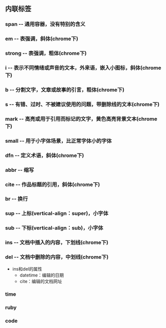 ## 内联标签

### span -- 通用容器，没有特别的含义

### em -- 表强调，斜体\(chrome下\)

### strong -- 表强调，粗体\(chrome下\)

### i -- 表示不同情绪或声音的文本，外来语，嵌入小图标，斜体\(chrome下\)

### b -- 分割文字，文章或故事的引言，粗体\(chrome下\)

### s -- 有错、过时、不被建议使用的问题，带删除线的文本\(chrome下\)

### mark -- 高亮或用于引用而标记的文字，黄色高亮背景文本\(chrome下\)

### small -- 用于小字体场景，比正常字体小的字体

### dfn -- 定义术语，斜体\(chrome下\)

### abbr -- 缩写

### cite -- 作品标题的引用，斜体\(chrome下\)

### br -- 换行

### sup -- 上标\(vertical-align：super\)，小字体

### sub -- 下标\(vertical-align：sub\)，小字体

### ins -- 文档中插入的内容，下划线\(chrome下\)

### del -- 文档中删除的内容，中划线\(chrome下\)

* ins和del的属性
  * datetime：编辑的日期
  * cite：编辑的文档网址

### time

### ruby

### code




